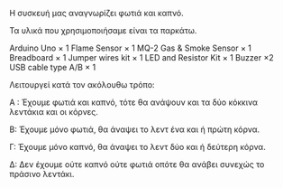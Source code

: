 Η συσκευή μας αναγνωρίζει φωτιά και καπνό.

Τα υλικά που χρησιμοποιήσαμε είναι τα παρκάτω.

Arduino Uno	× 1	
Flame Sensor	× 1	
MQ-2 Gas & Smoke Sensor	× 1	
Breadboard	× 1	
Jumper wires kit	× 1	
LED and Resistor Kit	× 1	
Buzzer	×2	
USB cable type A/B	× 1


 Λειτουργεί κατά τον ακόλουθω τρόπο: 

Α : Έχουμε φωτιά και καπνό, τότε θα ανάψουν και τα δύο κόκκινα λεντάκια και οι κόρνες.

Β: Έχουμε μόνο φωτιά, θα άναψει το λεντ ένα και ή πρώτη κόρνα.

Γ: Έχουμε μόνο καπνό, θα άναψει το λεντ δύο και ή δεύτερη κόρνα.

Δ: Δεν έχουμε ούτε καπνό ούτε φωτιά οπότε θα ανάβει συνεχώς το πράσινο λεντάκι.
 
